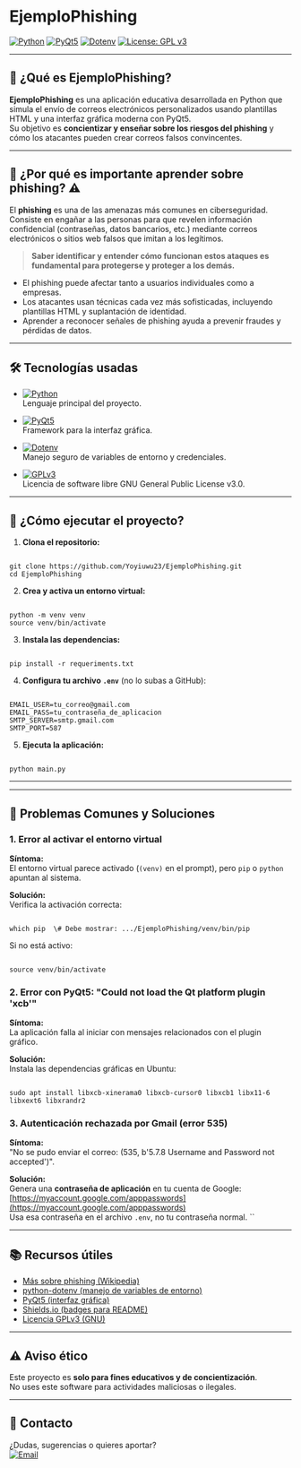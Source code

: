 # EjemploPhishing

[![Python](https://img.shields.io/badge/Python-3.13-blue?logo=python)](https://www.python.org/)
[![PyQt5](https://img.shields.io/badge/PyQt5-GUI-green?logo=qt)](https://riverbankcomputing.com/software/pyqt/intro)
[![Dotenv](https://img.shields.io/badge/python--dotenv-.env-important?logo=python)](https://pypi.org/project/python-dotenv/)
[![License: GPL v3](https://img.shields.io/badge/License-GPLv3-blue.svg)](https://www.gnu.org/licenses/gpl-3.0.html)

---

## 📧 ¿Qué es EjemploPhishing?

**EjemploPhishing** es una aplicación educativa desarrollada en Python que simula el envío de correos electrónicos personalizados usando plantillas HTML y una interfaz gráfica moderna con PyQt5.  
Su objetivo es **concientizar y enseñar sobre los riesgos del phishing** y cómo los atacantes pueden crear correos falsos convincentes.

---

## 🚨 ¿Por qué es importante aprender sobre phishing? :warning:

El **phishing** es una de las amenazas más comunes en ciberseguridad. Consiste en engañar a las personas para que revelen información confidencial (contraseñas, datos bancarios, etc.) mediante correos electrónicos o sitios web falsos que imitan a los legítimos.

> **Saber identificar y entender cómo funcionan estos ataques es fundamental para protegerse y proteger a los demás.**

- El phishing puede afectar tanto a usuarios individuales como a empresas.
- Los atacantes usan técnicas cada vez más sofisticadas, incluyendo plantillas HTML y suplantación de identidad.
- Aprender a reconocer señales de phishing ayuda a prevenir fraudes y pérdidas de datos.

---

## 🛠️ Tecnologías usadas

- [![Python](https://img.shields.io/badge/Python-3.13-blue?logo=python)](https://www.python.org/)  
  Lenguaje principal del proyecto.

- [![PyQt5](https://img.shields.io/badge/PyQt5-GUI-green?logo=qt)](https://riverbankcomputing.com/software/pyqt/intro)  
  Framework para la interfaz gráfica.

- [![Dotenv](https://img.shields.io/badge/python--dotenv-.env-important?logo=python)](https://pypi.org/project/python-dotenv/)  
  Manejo seguro de variables de entorno y credenciales.

- [![GPLv3](https://img.shields.io/badge/License-GPLv3-blue.svg)](https://www.gnu.org/licenses/gpl-3.0.html)  
  Licencia de software libre GNU General Public License v3.0.

---

## 🚀 ¿Cómo ejecutar el proyecto?

1. **Clona el repositorio:**

```

git clone https://github.com/Yoyiuwu23/EjemploPhishing.git
cd EjemploPhishing

```

2. **Crea y activa un entorno virtual:**

```

python -m venv venv
source venv/bin/activate

```

3. **Instala las dependencias:**

```

pip install -r requeriments.txt

```

4. **Configura tu archivo `.env`** (no lo subas a GitHub):

```

EMAIL_USER=tu_correo@gmail.com
EMAIL_PASS=tu_contraseña_de_aplicacion
SMTP_SERVER=smtp.gmail.com
SMTP_PORT=587

```

5. **Ejecuta la aplicación:**

```

python main.py

```

---

---


## 🔧 Problemas Comunes y Soluciones

### 1. Error al activar el entorno virtual
**Síntoma:**  
El entorno virtual parece activado (`(venv)` en el prompt), pero `pip` o `python` apuntan al sistema.

**Solución:**  
Verifica la activación correcta:
```

which pip  \# Debe mostrar: .../EjemploPhishing/venv/bin/pip

```
Si no está activo:
```

source venv/bin/activate

```

### 2. Error con PyQt5: "Could not load the Qt platform plugin 'xcb'"
**Síntoma:**  
La aplicación falla al iniciar con mensajes relacionados con el plugin gráfico.

**Solución:**  
Instala las dependencias gráficas en Ubuntu:
```

sudo apt install libxcb-xinerama0 libxcb-cursor0 libxcb1 libx11-6 libxext6 libxrandr2

```

### 3. Autenticación rechazada por Gmail (error 535)
**Síntoma:**  
"No se pudo enviar el correo: (535, b'5.7.8 Username and Password not accepted')".

**Solución:**  
Genera una **contraseña de aplicación** en tu cuenta de Google:  
[https://myaccount.google.com/apppasswords](https://myaccount.google.com/apppasswords)  
Usa esa contraseña en el archivo `.env`, no tu contraseña normal.
``

---
## 📚 Recursos útiles

- [Más sobre phishing (Wikipedia)](https://es.wikipedia.org/wiki/Phishing)
- [python-dotenv (manejo de variables de entorno)](https://pypi.org/project/python-dotenv/)
- [PyQt5 (interfaz gráfica)](https://riverbankcomputing.com/software/pyqt/intro)
- [Shields.io (badges para README)](https://shields.io/)
- [Licencia GPLv3 (GNU)](https://www.gnu.org/licenses/gpl-3.0.html)

---

## ⚠️ Aviso ético

Este proyecto es **solo para fines educativos y de concientización**.  
No uses este software para actividades maliciosas o ilegales.

---

## 📩 Contacto

¿Dudas, sugerencias o quieres aportar?  
[![Email](https://img.shields.io/badge/email-rodrigosanzana2000@gmail.com-blue?logo=gmail)](mailto:rodrigosanzana2000@gmail.com)
